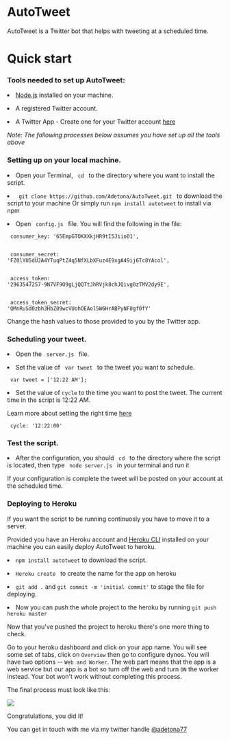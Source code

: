# AutoTweet

AutoTweet is a Twitter bot that helps with tweeting at a scheduled time.  




<h1> Quick start </h1>

<p><h3> Tools needed to set up AutoTweet: </h3> </p>


<p><li> <a href="https://nodejs.org/en/">Node.js</a>  installed on your machine. </li></p>

<p><li> A registered Twitter account. </li> </p>

<p><li> A Twitter App - Create one for your Twitter account <a href="https://apps.twitter.com/app/new"> here </a> </li></p> 


<p><i> Note: The following processes below assumes you have set up all the tools above</i> </p>   
   
<p><h3> Setting up on your local machine. </h3> </p> 



<p> <li> Open your Terminal, <code> cd </code> to the directory where you want to install the script.</li> </p>

<p><li> <code> git clone https://github.com/Adetona/AutoTweet.git </code> to download the script to your machine Or simply run <code>npm install autotweet</code> to install via npm </li> </p>

<p> <li>Open  <code> config.js </code> file. You will find the following in the file: </p> 

 <code> consumer_key:         '65EmpGTOKXXkjHR9tI5Jiio01',</br> </code>

<code> consumer_secret:     'FZ0lYU5dUJA4YTuqPtZ4q5NfXLbXFuz4E9xgA49ij6Tc8YAcol', </br> </code>

<code> access_token:         '2963547257-9N7VF9O9gLjQQTtJhRVjk8chJQivg0zTMV2dy9E', </br> </code>

<code> access_token_secret:  'QMnRuSd0zbh3HbZ09wcVUohOEAol5W6HrABPyNF0gf0fY' </code> 

 


Change the hash values to those provided to you by  the Twitter app. </li> 


<h3> Scheduling your tweet. </h3> 

<p> <li> Open the <code> server.js </code> file. </li> </p>

<p><li> Set the value of <code> var tweet </code> to the tweet you want to schedule. </li></p> 

<code> 	var tweet = ['12:22 AM']; </code> 



<p> <li> Set the value of <code>cycle</code> to the time you want to post the tweet. The current time in the script is 12:22 AM.</li></p>

<p>Learn more about setting the right time <a href="https://www.npmjs.com/package/ontime"> here </a>  </p> 
		
<code> cycle: '12:22:00' </code> 



<h3> Test the script. </h3>

<p><li> After the configuration, you should  <code> cd </code>  to the directory where the script is located, then type <code> node server.js </code> in your terminal and run it </li></p>


<p> If your configuration is complete the  tweet will be posted on your account at the scheduled time. </p> 


### Deploying to Heroku 

If you want the script to be running continuosly you have to move it to a server. 

Provided you have an Heroku account and <a href="https://devcenter.heroku.com/articles/heroku-cli">Heroku CLI</a> installed on your machine you can
easily deploy AutoTweet to heroku. 

<p> <li><code>npm install autotweet</code> to download the script. </li> </p>

<p> <li> <code>Heroku create <name of your app></code> to create the name for the app on heroku</li> </p> 


<p> <li> <code>git add .</code> and <code>git commit -m 'initial commit'</code> to stage the file for deploying. </li> </p> 


<p><li> Now you can push the whole project to the heroku by running <code>git push heroku master</code></li> </p>


Now that you've pushed the project to heroku there's one more thing to check. 

Go to your heroku dashboard and click on your app name. You will see some set of tabs, click on `Overview` then go to
configure dynos. You will have two options -- `Web and Worker`. The web part means that the app is a web service but our app is
a bot so turn off the web  and turn `ON` the worker instead. Your bot won't work without completing this process.

The final process must look like this: 

<img src="https://github.com/Adetona/AutoTweet/blob/master/autotweet.png"/>






Congratulations, you did it!



You can get in touch with me via my twitter handle <a href="https://twitter.com/Adetona77"> @adetona77 </a>








   




  
